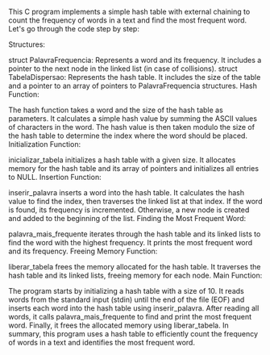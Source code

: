 This C program implements a simple hash table with external chaining to count the frequency of words in a text and find the most frequent word. Let's go through the code step by step:

Structures:

struct PalavraFrequencia: Represents a word and its frequency. It includes a pointer to the next node in the linked list (in case of collisions).
struct TabelaDispersao: Represents the hash table. It includes the size of the table and a pointer to an array of pointers to PalavraFrequencia structures.
Hash Function:

The hash function takes a word and the size of the hash table as parameters.
It calculates a simple hash value by summing the ASCII values of characters in the word.
The hash value is then taken modulo the size of the hash table to determine the index where the word should be placed.
Initialization Function:

inicializar_tabela initializes a hash table with a given size.
It allocates memory for the hash table and its array of pointers and initializes all entries to NULL.
Insertion Function:

inserir_palavra inserts a word into the hash table.
It calculates the hash value to find the index, then traverses the linked list at that index.
If the word is found, its frequency is incremented. Otherwise, a new node is created and added to the beginning of the list.
Finding the Most Frequent Word:

palavra_mais_frequente iterates through the hash table and its linked lists to find the word with the highest frequency.
It prints the most frequent word and its frequency.
Freeing Memory Function:

liberar_tabela frees the memory allocated for the hash table.
It traverses the hash table and its linked lists, freeing memory for each node.
Main Function:

The program starts by initializing a hash table with a size of 10.
It reads words from the standard input (stdin) until the end of the file (EOF) and inserts each word into the hash table using inserir_palavra.
After reading all words, it calls palavra_mais_frequente to find and print the most frequent word.
Finally, it frees the allocated memory using liberar_tabela.
In summary, this program uses a hash table to efficiently count the frequency of words in a text and identifies the most frequent word.

